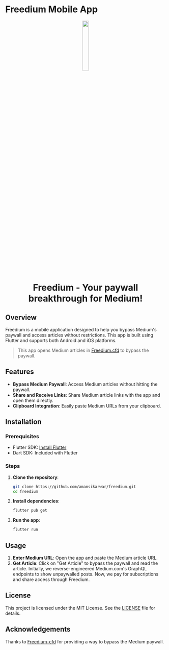 # Freedium Mobile App

<p align="center"><a href="https://iosf.in/" target="_blank"><img src="https://avatars.githubusercontent.com/u/142643505?s=200&v=4" width="20%"></a></p>

<h1 align="center">Freedium - Your paywall breakthrough for Medium!</h1>

## Overview

Freedium is a mobile application designed to help you bypass Medium's paywall and access articles without restrictions. This app is built using Flutter and supports both Android and iOS platforms.

> This app opens Medium articles in [Freedium.cfd](https://freedium.cfd) to bypass the paywall.

## Features

- **Bypass Medium Paywall**: Access Medium articles without hitting the paywall.
- **Share and Receive Links**: Share Medium article links with the app and open them directly.
- **Clipboard Integration**: Easily paste Medium URLs from your clipboard.

## Installation

### Prerequisites

- Flutter SDK: [Install Flutter](https://flutter.dev/docs/get-started/install)
- Dart SDK: Included with Flutter

### Steps

1. **Clone the repository**:

   ```sh
   git clone https://github.com/amansikarwar/freedium.git
   cd freedium
   ```

2. **Install dependencies**:

   ```sh
   flutter pub get
   ```

3. **Run the app**:

   ```sh
   flutter run
   ```

## Usage

1. **Enter Medium URL**: Open the app and paste the Medium article URL.
2. **Get Article**: Click on "Get Article" to bypass the paywall and read the article.
   Initially, we reverse-engineered Medium.com's GraphQL endpoints to show unpaywalled posts. Now, we pay for subscriptions and share access through Freedium.

## License

This project is licensed under the MIT License. See the [LICENSE](LICENSE) file for details.

## Acknowledgements

Thanks to [Freedium-cfd](https://freedium.cfd) for providing a way to bypass the Medium paywall.
